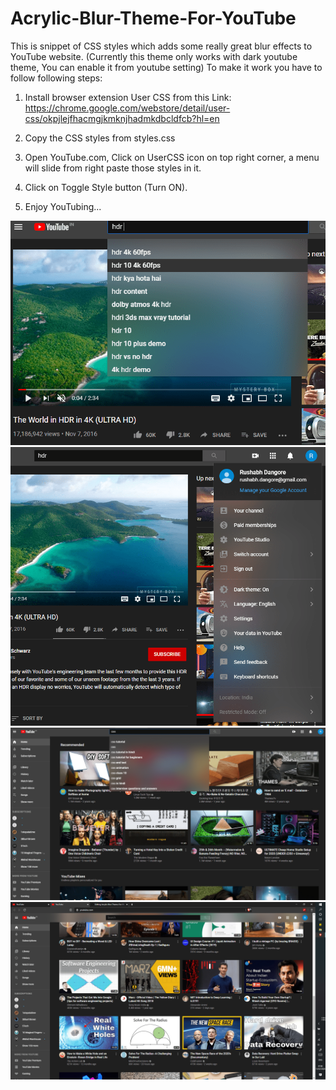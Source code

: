 # Acrylic-Blur-Theme-For-YouTube
This is snippet of CSS styles which adds some really great blur effects to YouTube website. (Currently this theme only works with dark youtube theme, You can enable it from  youtube setting)
To make it work you have to follow following steps:

1. Install browser extension User CSS from this Link: https://chrome.google.com/webstore/detail/user-css/okpjlejfhacmgjkmknjhadmkdbcldfcb?hl=en

2. Copy the CSS styles from styles.css

3. Open YouTube.com, Click on UserCSS icon on top right corner, a menu will slide from right paste those styles in it.

4. Click on Toggle Style button (Turn ON).

5. Enjoy YouTubing...

<img src="/images/screenshot3-min.png"/>
<img src="/images/screenshot4-min.png"/>
<img src="/images/screenshot2-min.png"/>
<img src="/images/screenshot1-min.png"/>
